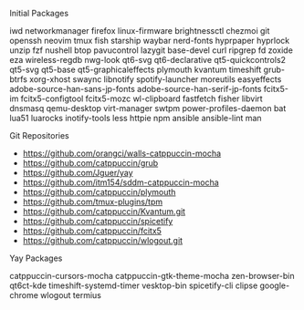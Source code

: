 Initial Packages

iwd networkmanager firefox linux-firmware brightnessctl chezmoi git openssh neovim tmux fish starship waybar nerd-fonts hyprpaper hyprlock unzip fzf nushell btop pavucontrol lazygit base-devel curl ripgrep fd zoxide eza wireless-regdb nwg-look qt6-svg qt6-declarative qt5-quickcontrols2 qt5-svg qt5-base qt5-graphicaleffects plymouth kvantum timeshift grub-btrfs xorg-xhost swaync libnotify spotify-launcher moreutils easyeffects adobe-source-han-sans-jp-fonts adobe-source-han-serif-jp-fonts fcitx5-im fcitx5-configtool fcitx5-mozc wl-clipboard fastfetch fisher libvirt dnsmasq qemu-desktop virt-manager swtpm power-profiles-daemon bat lua51 luarocks inotify-tools less httpie npm ansible ansible-lint man


Git Repositories

- https://github.com/orangci/walls-catppuccin-mocha
- https://github.com/catppuccin/grub
- https://github.com/Jguer/yay
- https://github.com/itm154/sddm-catppuccin-mocha
- https://github.com/catppuccin/plymouth
- https://github.com/tmux-plugins/tpm
- https://github.com/catppuccin/Kvantum.git
- https://github.com/catppuccin/spicetify
- https://github.com/catppuccin/fcitx5
- https://github.com/catppuccin/wlogout.git

Yay Packages

catppuccin-cursors-mocha catppuccin-gtk-theme-mocha zen-browser-bin qt6ct-kde timeshift-systemd-timer vesktop-bin spicetify-cli clipse google-chrome wlogout termius
